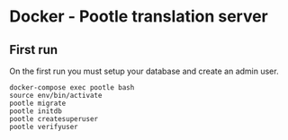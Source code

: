 # Docker - Pootle translation server

## First run

On the first run you must setup your database and create an admin user.

    docker-compose exec pootle bash
    source env/bin/activate
    pootle migrate
    pootle initdb
    pootle createsuperuser
    pootle verifyuser